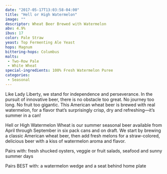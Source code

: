 ```yaml
---
date: "2017-05-17T13:03:58-04:00"
title: "Hell or High Watermelon"
image: ""
descriptor: Wheat Beer Brewed with Watermelon
abv: 4.9%
ibus: 17
color: Pale Straw
yeast: Top Fermenting Ale Yeast
hops: Magnum
bittering-hops: Columbus
malts:
 - Two-Row Pale
 - White Wheat
special-ingredients: 100% Fresh Watermelon Puree
categories:
 - Seasonal
---
```

Like Lady Liberty, we stand for independence and perseverance. In the pursuit of innovative beer, there is no obstacle too great. No journey too long. No fruit too gigantic. This American wheat beer is brewed with real watermelon, for a flavor that’s surprisingly crisp, dry and refreshing—it’s summer in a can!

Hell or High Watermelon Wheat is our summer seasonal beer available from April through September in six pack cans and on draft. We start by brewing a classic American wheat beer, then add fresh melons for a straw-colored, delicious beer with a kiss of watermelon aroma and flavor.

Pairs with: fresh shucked oysters, veggie or fruit salads, seafood and sunny summer days

Pairs BEST with: a watermelon wedge and a seat behind home plate
